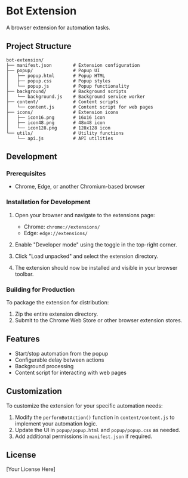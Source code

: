 # Bot Extension

A browser extension for automation tasks.

## Project Structure

```
bot-extension/
├── manifest.json        # Extension configuration
├── popup/               # Popup UI
│   ├── popup.html       # Popup HTML
│   ├── popup.css        # Popup styles
│   └── popup.js         # Popup functionality
├── background/          # Background scripts
│   └── background.js    # Background service worker
├── content/             # Content scripts
│   └── content.js       # Content script for web pages
├── icons/               # Extension icons
│   ├── icon16.png       # 16x16 icon
│   ├── icon48.png       # 48x48 icon
│   └── icon128.png      # 128x128 icon
└── utils/               # Utility functions
    └── api.js           # API utilities
```

## Development

### Prerequisites

- Chrome, Edge, or another Chromium-based browser

### Installation for Development

1. Open your browser and navigate to the extensions page:
   - Chrome: `chrome://extensions/`
   - Edge: `edge://extensions/`

2. Enable "Developer mode" using the toggle in the top-right corner.

3. Click "Load unpacked" and select the extension directory.

4. The extension should now be installed and visible in your browser toolbar.

### Building for Production

To package the extension for distribution:

1. Zip the entire extension directory.
2. Submit to the Chrome Web Store or other browser extension stores.

## Features

- Start/stop automation from the popup
- Configurable delay between actions
- Background processing
- Content script for interacting with web pages

## Customization

To customize the extension for your specific automation needs:

1. Modify the `performBotAction()` function in `content/content.js` to implement your automation logic.
2. Update the UI in `popup/popup.html` and `popup/popup.css` as needed.
3. Add additional permissions in `manifest.json` if required.

## License

[Your License Here]
